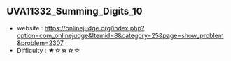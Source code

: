 ## UVA11332_Summing_Digits_10
+ website : https://onlinejudge.org/index.php?option=com_onlinejudge&Itemid=8&category=25&page=show_problem&problem=2307
+ Difficulty : ★☆☆☆☆
